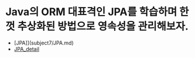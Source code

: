 # Java의 ORM 대표격인 JPA를 학습하며 한껏 추상화된 방법으로 영속성을 관리해보자.

* [JPA]](subject7/JPA.md)
* [JPA_detail](subject7/JPA_detail.md)